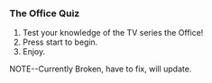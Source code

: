 ### The Office Quiz


1. Test your knowledge of the TV series the Office!
2. Press start to begin. 
3. Enjoy.

NOTE--Currently Broken, have to fix, will update.